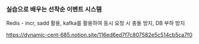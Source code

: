 ### 실습으로 배우는 선착순 이벤트 시스템

Redis - incr, sadd 활용, kafka를 활용하여 동시 요청 시 충돌 방지, DB 부하 방지

https://dynamic-cent-685.notion.site/116ed6ed7f7c807582e5c514cb5ca7f0
